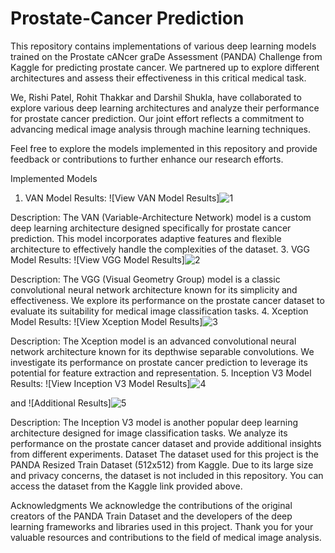 # Prostate-Cancer Prediction
This repository contains implementations of various deep learning models trained on the Prostate cANcer graDe Assessment (PANDA) Challenge from Kaggle for predicting prostate cancer. We partnered up to explore different architectures and assess their effectiveness in this critical medical task.

We, Rishi Patel, Rohit Thakkar and Darshil Shukla, have collaborated to explore various deep learning architectures and analyze their performance for prostate cancer prediction. Our joint effort reflects a commitment to advancing medical image analysis through machine learning techniques.

Feel free to explore the models implemented in this repository and provide feedback or contributions to further enhance our research efforts.

Implemented Models
1. VAN Model
Results: ![View VAN Model Results]![1](https://github.com/9RP6/ProstateCancerClassification/assets/96533361/e3335cca-9ca3-47bf-b1c3-64e26df6f2ce)


Description: The VAN (Variable-Architecture Network) model is a custom deep learning architecture designed specifically for prostate cancer prediction. This model incorporates adaptive features and flexible architecture to effectively handle the complexities of the dataset.
3. VGG Model
Results: ![View VGG Model Results]![2](https://github.com/9RP6/ProstateCancerClassification/assets/96533361/a76e990b-ce4f-4047-9765-b80ed163f6a5)


Description: The VGG (Visual Geometry Group) model is a classic convolutional neural network architecture known for its simplicity and effectiveness. We explore its performance on the prostate cancer dataset to evaluate its suitability for medical image classification tasks.
4. Xception Model
Results: ![View Xception Model Results]![3](https://github.com/9RP6/ProstateCancerClassification/assets/96533361/fae32ea6-8301-4ae0-b7ba-7eacfb46cc0e)


Description: The Xception model is an advanced convolutional neural network architecture known for its depthwise separable convolutions. We investigate its performance on prostate cancer prediction to leverage its potential for feature extraction and representation.
5. Inception V3 Model
Results: ![View Inception V3 Model Results]![4](https://github.com/9RP6/ProstateCancerClassification/assets/96533361/1aee6433-3a03-4609-a06d-2b42f2fa210b)

 and 
 ![Additional Results]![5](https://github.com/9RP6/ProstateCancerClassification/assets/96533361/5f212775-51b2-4189-9453-4a7554dcfa1e)

 
Description: The Inception V3 model is another popular deep learning architecture designed for image classification tasks. We analyze its performance on the prostate cancer dataset and provide additional insights from different experiments.
Dataset
The dataset used for this project is the PANDA Resized Train Dataset (512x512) from Kaggle. Due to its large size and privacy concerns, the dataset is not included in this repository. You can access the dataset from the Kaggle link provided above.

Acknowledgments
We acknowledge the contributions of the original creators of the PANDA Train Dataset and the developers of the deep learning frameworks and libraries used in this project. Thank you for your valuable resources and contributions to the field of medical image analysis.

